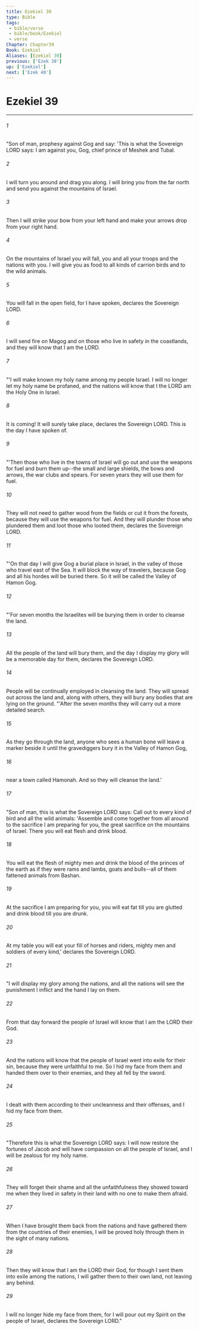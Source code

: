 ```yaml
---
title: Ezekiel 39
type: Bible
tags:
 - bible/verse
 - bible/book/Ezekiel
 - verse
Chapter: Chapter39
Book: Ezekiel
Aliases: [Ezekiel 39]
previous: ['Ezek 38']
up: ['Ezekiel']
next: ['Ezek 40']
---
```

# Ezekiel 39

***


###### 1 
"Son of man, prophesy against Gog and say: 'This is what the Sovereign LORD says: I am against you, Gog, chief prince of Meshek and Tubal. 

###### 2 
I will turn you around and drag you along. I will bring you from the far north and send you against the mountains of Israel. 

###### 3 
Then I will strike your bow from your left hand and make your arrows drop from your right hand. 

###### 4 
On the mountains of Israel you will fall, you and all your troops and the nations with you. I will give you as food to all kinds of carrion birds and to the wild animals. 

###### 5 
You will fall in the open field, for I have spoken, declares the Sovereign LORD. 

###### 6 
I will send fire on Magog and on those who live in safety in the coastlands, and they will know that I am the LORD. 

###### 7 
"'I will make known my holy name among my people Israel. I will no longer let my holy name be profaned, and the nations will know that I the LORD am the Holy One in Israel. 

###### 8 
It is coming! It will surely take place, declares the Sovereign LORD. This is the day I have spoken of. 

###### 9 
"'Then those who live in the towns of Israel will go out and use the weapons for fuel and burn them up--the small and large shields, the bows and arrows, the war clubs and spears. For seven years they will use them for fuel. 

###### 10 
They will not need to gather wood from the fields or cut it from the forests, because they will use the weapons for fuel. And they will plunder those who plundered them and loot those who looted them, declares the Sovereign LORD. 

###### 11 
"'On that day I will give Gog a burial place in Israel, in the valley of those who travel east of the Sea. It will block the way of travelers, because Gog and all his hordes will be buried there. So it will be called the Valley of Hamon Gog. 

###### 12 
"'For seven months the Israelites will be burying them in order to cleanse the land. 

###### 13 
All the people of the land will bury them, and the day I display my glory will be a memorable day for them, declares the Sovereign LORD. 

###### 14 
People will be continually employed in cleansing the land. They will spread out across the land and, along with others, they will bury any bodies that are lying on the ground. "'After the seven months they will carry out a more detailed search. 

###### 15 
As they go through the land, anyone who sees a human bone will leave a marker beside it until the gravediggers bury it in the Valley of Hamon Gog, 

###### 16 
near a town called Hamonah. And so they will cleanse the land.' 

###### 17 
"Son of man, this is what the Sovereign LORD says: Call out to every kind of bird and all the wild animals: 'Assemble and come together from all around to the sacrifice I am preparing for you, the great sacrifice on the mountains of Israel. There you will eat flesh and drink blood. 

###### 18 
You will eat the flesh of mighty men and drink the blood of the princes of the earth as if they were rams and lambs, goats and bulls--all of them fattened animals from Bashan. 

###### 19 
At the sacrifice I am preparing for you, you will eat fat till you are glutted and drink blood till you are drunk. 

###### 20 
At my table you will eat your fill of horses and riders, mighty men and soldiers of every kind,' declares the Sovereign LORD. 

###### 21 
"I will display my glory among the nations, and all the nations will see the punishment I inflict and the hand I lay on them. 

###### 22 
From that day forward the people of Israel will know that I am the LORD their God. 

###### 23 
And the nations will know that the people of Israel went into exile for their sin, because they were unfaithful to me. So I hid my face from them and handed them over to their enemies, and they all fell by the sword. 

###### 24 
I dealt with them according to their uncleanness and their offenses, and I hid my face from them. 

###### 25 
"Therefore this is what the Sovereign LORD says: I will now restore the fortunes of Jacob and will have compassion on all the people of Israel, and I will be zealous for my holy name. 

###### 26 
They will forget their shame and all the unfaithfulness they showed toward me when they lived in safety in their land with no one to make them afraid. 

###### 27 
When I have brought them back from the nations and have gathered them from the countries of their enemies, I will be proved holy through them in the sight of many nations. 

###### 28 
Then they will know that I am the LORD their God, for though I sent them into exile among the nations, I will gather them to their own land, not leaving any behind. 

###### 29 
I will no longer hide my face from them, for I will pour out my Spirit on the people of Israel, declares the Sovereign LORD." 
